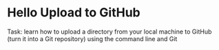 # Hello Upload to GitHub

Task: learn how to upload a directory from your local machine to GitHub (turn it into a Git repository) using the command line and Git